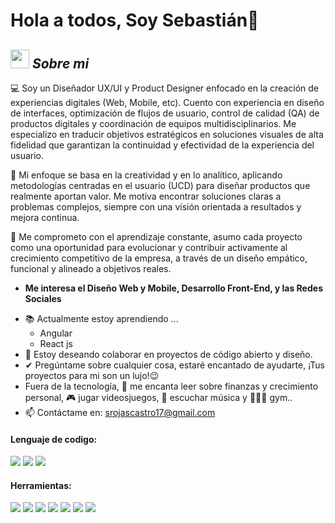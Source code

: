 # Hola a todos, Soy Sebastián👋

## <img src="https://media.giphy.com/media/ObNTw8Uzwy6KQ/giphy.gif" width="30px">&nbsp;***Sobre mi***

💻 Soy un Diseñador UX/UI y Product Designer enfocado en la creación de experiencias digitales (Web, Mobile, etc).
Cuento con experiencia en diseño de interfaces, optimización de flujos de usuario, control de calidad (QA) de productos digitales y coordinación de equipos multidisciplinarios. Me especializo en traducir objetivos estratégicos en soluciones visuales de alta fidelidad que garantizan la continuidad y efectividad de la experiencia del usuario.

🚀 Mi enfoque se basa en la creatividad y en lo analítico, aplicando metodologías centradas en el usuario (UCD) para diseñar productos que realmente aportan valor. Me motiva encontrar soluciones claras a problemas complejos, siempre con una visión orientada a resultados y mejora continua.

🌱 Me comprometo con el aprendizaje constante, asumo cada proyecto como una oportunidad para evolucionar y contribuir activamente al crecimiento competitivo de la empresa, a través de un diseño empático, funcional y alineado a objetivos reales.

* **Me interesa el Diseño Web y Mobile, Desarrollo Front-End, y las Redes Sociales**
- 📚 Actualmente estoy aprendiendo ...
  - Angular
  - React js
- 👯 Estoy deseando colaborar en proyectos de código abierto y diseño.
- ✔ Pregúntame sobre cualquier cosa, estaré encantado de ayudarte, ¡Tus proyectos para mi son un lujo!😉<br>
- Fuera de la tecnología, 📖 me encanta leer sobre finanzas y crecimiento personal, 🎮 jugar videosjuegos, 🎵 escuchar música y 🏋🏼‍♂️ gym..
- 📫 Contáctame en: <a href="srojascastro17@gmail.com">srojascastro17@gmail.com</a>

<h4> Lenguaje de codigo: </h4>
<span> 
  <img src="https://img.shields.io/badge/HTML5-E34F26?style=for-the-badge&logo=html5&logoColor=white">
  <img src="https://img.shields.io/badge/CSS3-1572B6?style=for-the-badge&logo=css3&logoColor=white">
  <img src="https://img.shields.io/badge/JavaScript-F7DF1E?style=for-the-badge&logo=javascript&logoColor=black">
</span>

<h4> Herramientas: </h4>
<span> 
  <img src="https://img.shields.io/badge/figma-%23F24E1E.svg?style=for-the-badge&logo=figma&logoColor=white">
  <img src="https://img.shields.io/badge/Visual%20Studio%20Code-007ACC.svg?style=for-the-badge&logo=visualstudiocode&logoColor=white">
  <img src="https://img.shields.io/badge/adobe-%23FF0000.svg?style=for-the-badge&logo=adobe&logoColor=white">
  <img src="https://img.shields.io/badge/Adobe%20XD-470137?style=for-the-badge&logo=Adobe%20XD&logoColor=#FF61F6">
  <img src="https://img.shields.io/badge/Canva-%2300C4CC.svg?style=for-the-badge&logo=Canva&logoColor=white">
  <img src="https://img.shields.io/badge/Framer-black?style=for-the-badge&logo=framer&logoColor=blue">
  <img src="https://img.shields.io/badge/Sketch-FFB387?style=for-the-badge&logo=sketch&logoColor=black">
</span>

<div>
